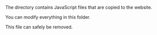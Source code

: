 ﻿The directory contains JavaScript files that are copied to the website.

You can modify everything in this folder.

This file can safely be removed.